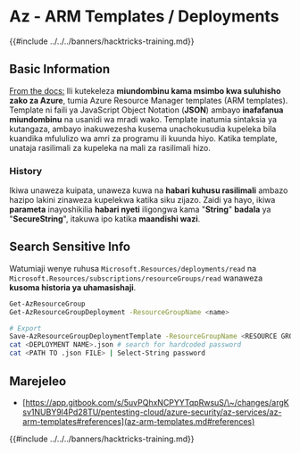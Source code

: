 # Az - ARM Templates / Deployments

{{#include ../../../banners/hacktricks-training.md}}

## Basic Information

[From the docs:](https://learn.microsoft.com/en-us/azure/azure-resource-manager/templates/overview) Ili kutekeleza **miundombinu kama msimbo kwa suluhisho zako za Azure**, tumia Azure Resource Manager templates (ARM templates). Template ni faili ya JavaScript Object Notation (**JSON**) ambayo **inafafanua** **miundombinu** na usanidi wa mradi wako. Template inatumia sintaksia ya kutangaza, ambayo inakuwezesha kusema unachokusudia kupeleka bila kuandika mfululizo wa amri za programu ili kuunda hiyo. Katika template, unataja rasilimali za kupeleka na mali za rasilimali hizo.

### History

Ikiwa unaweza kuipata, unaweza kuwa na **habari kuhusu rasilimali** ambazo hazipo lakini zinaweza kupelekwa katika siku zijazo. Zaidi ya hayo, ikiwa **parameta** inayoshikilia **habari nyeti** iligongwa kama "**String**" **badala** ya "**SecureString**", itakuwa ipo katika **maandishi wazi**.

## Search Sensitive Info

Watumiaji wenye ruhusa `Microsoft.Resources/deployments/read` na `Microsoft.Resources/subscriptions/resourceGroups/read` wanaweza **kusoma historia ya uhamasishaji**.
```bash
Get-AzResourceGroup
Get-AzResourceGroupDeployment -ResourceGroupName <name>

# Export
Save-AzResourceGroupDeploymentTemplate -ResourceGroupName <RESOURCE GROUP> -DeploymentName <DEPLOYMENT NAME>
cat <DEPLOYMENT NAME>.json # search for hardcoded password
cat <PATH TO .json FILE> | Select-String password
```
## Marejeleo

- [https://app.gitbook.com/s/5uvPQhxNCPYYTqpRwsuS/\~/changes/argKsv1NUBY9l4Pd28TU/pentesting-cloud/azure-security/az-services/az-arm-templates#references](az-arm-templates.md#references)

{{#include ../../../banners/hacktricks-training.md}}
